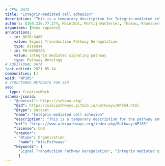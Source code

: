 ```yaml
---
# GPML DATA
title: "Integrin-mediated cell adhesion"
description: "This is a temporary description for Integrin-mediated cell adhesion"
authors: [169.230.77.174, MaintBot, MartijnVanIersel, Thomas, Khanspers, AlexanderPico, Zari, Mkutmon, Eweitz]
organisms: [Homo sapiens]
annotations:
  - id: DOID:8406
    value: Signal Transduction Pathway Deregulation
    type: Disease
  - id: PW:0000286
    value: integrin mediated signaling pathway
    type: Pathway Ontology
# ADDITIONAL DATA
last-edited: 2021-05-14
communities: []
wpid: "WP185"
# STRUCTURED METADATA FOR SEO
seo:
  type: CreativeWork
schema-jsonld:
  - "@context": https://schema.org/
    "@id": https://wikipathways.github.io/pathways/WP554.html
    "@type": Dataset
    "name": "Integrin-mediated cell adhesion"
    "description": "This is a temporary description for the pathway entitled: Integrin-mediated cell adhesion"
    "url": "https://www.wikipathways.org/index.php/Pathway:WP185"
    "license": CC0
    "creator":
    - "@type": Organization
      "name": "WikiPathways"
    "keywords": [
      "Signal Transduction Pathway Deregulation", "integrin mediated signaling pathway",
      ]
---
```

